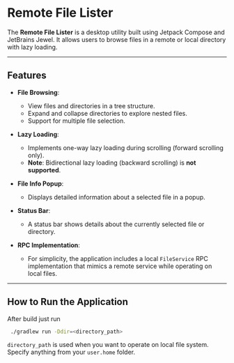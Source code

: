 # Remote File Lister

The **Remote File Lister** is a desktop utility built using Jetpack Compose and JetBrains Jewel. It allows users to browse files in a remote or local directory with lazy loading.

---

## Features
- **File Browsing**:
    - View files and directories in a tree structure.
    - Expand and collapse directories to explore nested files.
    - Support for multiple file selection.

- **Lazy Loading**:
    - Implements one-way lazy loading during scrolling (forward scrolling only).
    - **Note**: Bidirectional lazy loading (backward scrolling) is **not supported**.

- **File Info Popup**:
    - Displays detailed information about a selected file in a popup.

- **Status Bar**:
    - A status bar shows details about the currently selected file or directory.

- **RPC Implementation**:
    - For simplicity, the application includes a local `FileService` RPC implementation that mimics a remote service while operating on local files.


---

## How to Run the Application

After build just run
  ```bash
   ./gradlew run -Ddir=<directory_path>
  ```
`directory_path` is used when you want to operate on local file system. Specify anything from your `user.home` folder.

